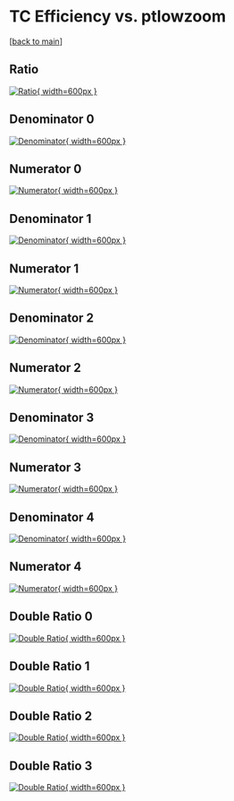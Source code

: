 # TC Efficiency vs. ptlowzoom

[[back to main](./)]



## Ratio

[![Ratio](../mtv/var/TC_xtr_11_0_eff_ptlowzoom.png){ width=600px }](../mtv/var/TC_xtr_11_0_eff_ptlowzoom.pdf)

## Denominator 0

[![Denominator](../mtv/den/TC_xtr_11_0_eff_ptlowzoom_den0.png){ width=600px }](../mtv/den/TC_xtr_11_0_eff_ptlowzoom_den0.pdf)

## Numerator 0

[![Numerator](../mtv/num/TC_xtr_11_0_eff_ptlowzoom_num0.png){ width=600px }](../mtv/num/TC_xtr_11_0_eff_ptlowzoom_num0.pdf)

## Denominator 1

[![Denominator](../mtv/den/TC_xtr_11_0_eff_ptlowzoom_den1.png){ width=600px }](../mtv/den/TC_xtr_11_0_eff_ptlowzoom_den1.pdf)

## Numerator 1

[![Numerator](../mtv/num/TC_xtr_11_0_eff_ptlowzoom_num1.png){ width=600px }](../mtv/num/TC_xtr_11_0_eff_ptlowzoom_num1.pdf)

## Denominator 2

[![Denominator](../mtv/den/TC_xtr_11_0_eff_ptlowzoom_den2.png){ width=600px }](../mtv/den/TC_xtr_11_0_eff_ptlowzoom_den2.pdf)

## Numerator 2

[![Numerator](../mtv/num/TC_xtr_11_0_eff_ptlowzoom_num2.png){ width=600px }](../mtv/num/TC_xtr_11_0_eff_ptlowzoom_num2.pdf)

## Denominator 3

[![Denominator](../mtv/den/TC_xtr_11_0_eff_ptlowzoom_den3.png){ width=600px }](../mtv/den/TC_xtr_11_0_eff_ptlowzoom_den3.pdf)

## Numerator 3

[![Numerator](../mtv/num/TC_xtr_11_0_eff_ptlowzoom_num3.png){ width=600px }](../mtv/num/TC_xtr_11_0_eff_ptlowzoom_num3.pdf)

## Denominator 4

[![Denominator](../mtv/den/TC_xtr_11_0_eff_ptlowzoom_den4.png){ width=600px }](../mtv/den/TC_xtr_11_0_eff_ptlowzoom_den4.pdf)

## Numerator 4

[![Numerator](../mtv/num/TC_xtr_11_0_eff_ptlowzoom_num4.png){ width=600px }](../mtv/num/TC_xtr_11_0_eff_ptlowzoom_num4.pdf)

## Double Ratio 0

[![Double Ratio](../mtv/ratio/TC_xtr_11_0_eff_ptlowzoom_ratio0.png){ width=600px }](../mtv/ratio/TC_xtr_11_0_eff_ptlowzoom_ratio0.pdf)

## Double Ratio 1

[![Double Ratio](../mtv/ratio/TC_xtr_11_0_eff_ptlowzoom_ratio1.png){ width=600px }](../mtv/ratio/TC_xtr_11_0_eff_ptlowzoom_ratio1.pdf)

## Double Ratio 2

[![Double Ratio](../mtv/ratio/TC_xtr_11_0_eff_ptlowzoom_ratio2.png){ width=600px }](../mtv/ratio/TC_xtr_11_0_eff_ptlowzoom_ratio2.pdf)

## Double Ratio 3

[![Double Ratio](../mtv/ratio/TC_xtr_11_0_eff_ptlowzoom_ratio3.png){ width=600px }](../mtv/ratio/TC_xtr_11_0_eff_ptlowzoom_ratio3.pdf)

